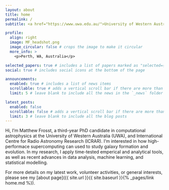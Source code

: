 ```yaml
---
layout: about
title: home
permalink: /
subtitle: <a href="https://www.uwa.edu.au/">University of Western Australia</a> and the <a href="https://www.icrar.org/">International Centre for Radio Astronomy Research</a>.

profile:
  align: right
  image: MF_headshot.png
  image_circular: false # crops the image to make it circular
  more_info: >
    <p>Perth, WA, Australia</p>

selected_papers: true # includes a list of papers marked as "selected={true}"
social: true # includes social icons at the bottom of the page

announcements:
  enabled: true # includes a list of news items
  scrollable: true # adds a vertical scroll bar if there are more than 3 news items
  limit: 5 # leave blank to include all the news in the `_news` folder

latest_posts:
  enabled: false
  scrollable: false # adds a vertical scroll bar if there are more than 3 new posts items
  limit: 3 # leave blank to include all the blog posts
---
```


Hi, I’m Matthew Frosst, a third-year PhD candidate in computational astrophysics at the University of Western Australia (UWA), and International Centre for Radio Astronomy Research (ICRAR). I’m interested in how high-performace supercomputing can used to study galaxy formation and evolution. In my research, I apply time-tested emperical and analytical tools, as well as recent advances in data analysis, machine learning, and statistical modelling.

For more details on my latest work, volunteer activities, or general interests, please see my [about page]({{ site.url }}{{ site.baseurl }}{% _pages/link home.md %}).